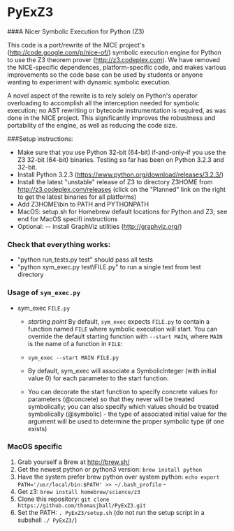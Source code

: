 PyExZ3
======

###A Nicer Symbolic Execution for Python (Z3)

This code is a port/rewrite of the NICE project's (http://code.google.com/p/nice-of/) 
symbolic execution engine for Python to use the Z3 theorem prover (http://z3.codeplex.com). We have removed 
the NICE-specific dependences, platform-specific code, and
makes various improvements so the code base can be used by students or anyone wanting to
experiment with dynamic symbolic execution. 

A novel aspect of the rewrite is to rely solely
on Python's operator overloading to accomplish all 
the  interception needed for symbolic execution; no AST rewriting or bytecode instrumentation 
is required, as was done in the NICE project. This significantly improves the robustness and 
portability of the engine, as well as reducing the code size.

###Setup instructions:

- Make sure that you use Python 32-bit (64-bit) if-and-only-if you use the Z3 32-bit (64-bit) binaries. Testing so far has been on Python 3.2.3 and 32-bit.
- Install Python 3.2.3 (https://www.python.org/download/releases/3.2.3/)
- Install the latest "unstable" release of Z3 to directory Z3HOME from http://z3.codeplex.com/releases (click on the "Planned" link on the right to get the latest binaries for all platforms)
- Add Z3HOME\bin to PATH and PYTHONPATH
- MacOS: setup.sh for Homebrew default locations for Python and Z3; see end for MacOS specifi instructions
- Optional:
-- install GraphViz utilities (http://graphviz.org/)

### Check that everything works:
- "python run_tests.py test" should pass all tests
- "python sym_exec.py test\FILE.py" to run a single test from test directory

### Usage of `sym_exec.py`

- sym_exec `FILE.py`
  - *starting point* By default, `sym_exec` expects `FILE.py` to contain a function named `FILE` where symbolic execution will start. You can override the default starting function with `--start MAIN`, where `MAIN` is the name of a function in `FILE`: 
  - `sym_exec --start MAIN FILE.py`
  
  - By default, sym_exec will associate a SymbolicInteger (with initial value 0) for each parameter to the start function. 
  - You can decorate the start function to specify concrete values for parameters (@concrete) so that they never will be treated symbolically; you can also specify which values should be treated symbolically (@symbolic) - the type of associated initial value for the argument will be used to determine the proper symbolic type (if one exists)

### MacOS specific

1. Grab yourself a Brew at http://brew.sh/
2. Get the newest python or python3 version: `brew install python`
3. Have the system prefer brew python over system python: `echo export PATH='/usr/local/bin:$PATH' >> ~/.bash_profile`  - 
4. Get z3: `brew install homebrew/science/z3`
5. Clone this repository: `git clone https://github.com/thomasjball/PyExZ3.git` 
6. Set the PATH: `. PyExZ3/setup.sh`  (do not run the setup script in a subshell `./ PyExZ3/`)
